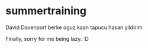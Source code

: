 # summertraining

David Davenport
berke oguz 
kaan tapucu 
hasan yildirim

Finally, sorry for me being lazy. :D
